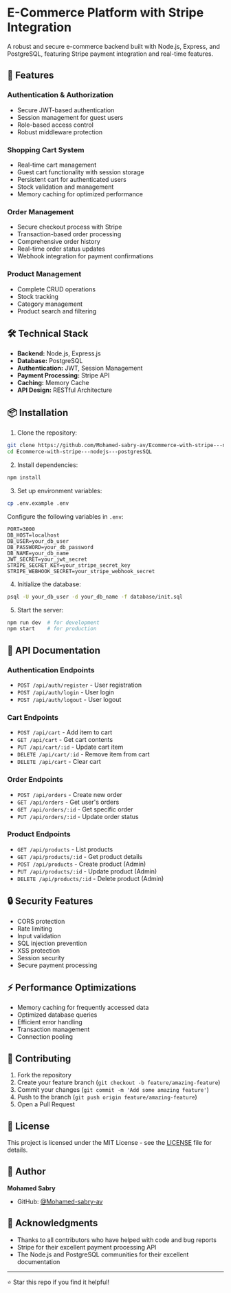 # E-Commerce Platform with Stripe Integration

A robust and secure e-commerce backend built with Node.js, Express, and PostgreSQL, featuring Stripe payment integration and real-time features.

## 🚀 Features

### Authentication & Authorization

- Secure JWT-based authentication
- Session management for guest users
- Role-based access control
- Robust middleware protection

### Shopping Cart System

- Real-time cart management
- Guest cart functionality with session storage
- Persistent cart for authenticated users
- Stock validation and management
- Memory caching for optimized performance

### Order Management

- Secure checkout process with Stripe
- Transaction-based order processing
- Comprehensive order history
- Real-time order status updates
- Webhook integration for payment confirmations

### Product Management

- Complete CRUD operations
- Stock tracking
- Category management
- Product search and filtering

## 🛠️ Technical Stack

- **Backend:** Node.js, Express.js
- **Database:** PostgreSQL
- **Authentication:** JWT, Session Management
- **Payment Processing:** Stripe API
- **Caching:** Memory Cache
- **API Design:** RESTful Architecture

## 📦 Installation

1. Clone the repository:

```bash
git clone https://github.com/Mohamed-sabry-av/Ecommerce-with-stripe---nodejs---postgresSQL.git
cd Ecommerce-with-stripe---nodejs---postgresSQL
```

2. Install dependencies:

```bash
npm install
```

3. Set up environment variables:

```bash
cp .env.example .env
```

Configure the following variables in `.env`:

```
PORT=3000
DB_HOST=localhost
DB_USER=your_db_user
DB_PASSWORD=your_db_password
DB_NAME=your_db_name
JWT_SECRET=your_jwt_secret
STRIPE_SECRET_KEY=your_stripe_secret_key
STRIPE_WEBHOOK_SECRET=your_stripe_webhook_secret
```

4. Initialize the database:

```bash
psql -U your_db_user -d your_db_name -f database/init.sql
```

5. Start the server:

```bash
npm run dev  # for development
npm start    # for production
```

## 🔑 API Documentation

### Authentication Endpoints

- `POST /api/auth/register` - User registration
- `POST /api/auth/login` - User login
- `POST /api/auth/logout` - User logout

### Cart Endpoints

- `POST /api/cart` - Add item to cart
- `GET /api/cart` - Get cart contents
- `PUT /api/cart/:id` - Update cart item
- `DELETE /api/cart/:id` - Remove item from cart
- `DELETE /api/cart` - Clear cart

### Order Endpoints

- `POST /api/orders` - Create new order
- `GET /api/orders` - Get user's orders
- `GET /api/orders/:id` - Get specific order
- `PUT /api/orders/:id` - Update order status

### Product Endpoints

- `GET /api/products` - List products
- `GET /api/products/:id` - Get product details
- `POST /api/products` - Create product (Admin)
- `PUT /api/products/:id` - Update product (Admin)
- `DELETE /api/products/:id` - Delete product (Admin)

## 🔒 Security Features

- CORS protection
- Rate limiting
- Input validation
- SQL injection prevention
- XSS protection
- Session security
- Secure payment processing

## ⚡ Performance Optimizations

- Memory caching for frequently accessed data
- Optimized database queries
- Efficient error handling
- Transaction management
- Connection pooling

## 🤝 Contributing

1. Fork the repository
2. Create your feature branch (`git checkout -b feature/amazing-feature`)
3. Commit your changes (`git commit -m 'Add some amazing feature'`)
4. Push to the branch (`git push origin feature/amazing-feature`)
5. Open a Pull Request

## 📝 License

This project is licensed under the MIT License - see the [LICENSE](LICENSE) file for details.

## 👥 Author

**Mohamed Sabry**

- GitHub: [@Mohamed-sabry-av](https://github.com/Mohamed-sabry-av)

## 🙏 Acknowledgments

- Thanks to all contributors who have helped with code and bug reports
- Stripe for their excellent payment processing API
- The Node.js and PostgreSQL communities for their excellent documentation

---

⭐️ Star this repo if you find it helpful!
